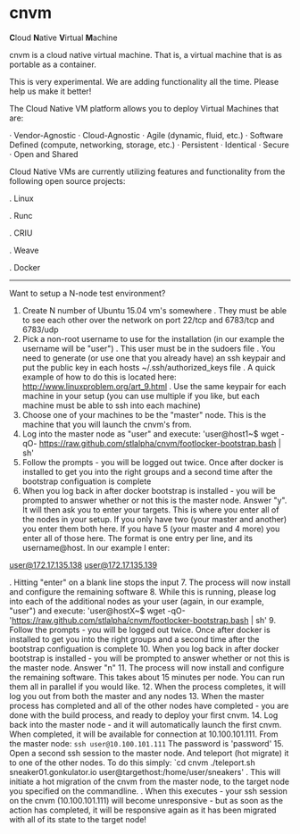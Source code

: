 # cnvm

<b>C</b>loud <b>N</b>ative <b>V</b>irtual <b>M</b>achine

cnvm is a cloud native virtual machine.  That is, a virtual machine that is as portable as a container.

This is very experimental.  We are adding functionality all the time.  Please help us make it better!

The Cloud Native VM platform allows you to deploy Virtual Machines that are:
 
·      Vendor-Agnostic
·      Cloud-Agnostic
·      Agile (dynamic, fluid, etc.)
·      Software Defined (compute, networking, storage, etc.)
·      Persistent
·      Identical
·      Secure
·      Open and Shared
 

Cloud Native VMs are currently utilizing features and functionality from the following open source projects:

. Linux 

. Runc

. CRIU

. Weave

. Docker

---
Want to setup a N-node test environment?

1. Create N number of Ubuntu 15.04 vm's somewhere
  . They must be able to see each other over the network on port 22/tcp and 6783/tcp and 6783/udp
2. Pick a non-root username to use for the installation (in our example the username will be "user")
  . This user must be in the sudoers file 
  . You need to generate (or use one that you already have) an ssh keypair and put the public key in each hosts ~/.ssh/authorized_keys file
  . A quick example of how to do this is located here: http://www.linuxproblem.org/art_9.html
  . Use the same keypair for each machine in your setup (you can use multiple if you like, but each machine must be able to ssh into each machine)
3. Choose one of your machines to be the "master" node.  This is the machine that you will launch the cnvm's from.
4. Log into the master node as "user" and execute:
    'user@host1~$ wget -qO- https://raw.github.com/stlalpha/cnvm/footlocker-bootstrap.bash | sh'
5. Follow the prompts - you will be logged out twice.  Once after docker is installed to get you into the right groups and a second time after the bootstrap configuation is complete
6. When you log back in after docker bootstrap is installed - you will be prompted to answer whether or not this is the master node.  Answer "y".  It will then ask you to enter your targets.  This is where you enter all of the nodes in your setup.  If you only have two (your master and another) you enter them both here.  If you have 5 (your master and 4 more) you enter all of those here.  The format is one entry per line, and its username@host.  In our example I enter:

user@172.17.135.138
user@172.17.135.139

   . Hitting "enter" on a blank line stops the input
7. The process will now install and configure the remaining software
8. While this is running, please log into each of the additional nodes as your user (again, in our example, "user") and execute:
'user@hostX~$ wget -qO- 'https://raw.github.com/stlalpha/cnvm/footlocker-bootstrap.bash | sh'
9. Follow the prompts - you will be logged out twice.  Once after docker is installed to get you into the right groups and a second time after the bootstrap configuation is complete
10. When you log back in after docker bootstrap is installed - you will be prompted to answer whether or not this is the master node.  Answer "n"
11. The process will now install and configure the remaining software.  This takes about 15 minutes per node.  You can run them all in parallel if you would like.
12. When the process completes, it will log you out from both the master and any nodes
13. When the master process has completed and all of the other nodes have completed - you are done with the build process, and ready to deploy your first cnvm.
14. Log back into the master node - and it will automatically launch the first cnvm.  When completed, it will be available for connection at 10.100.101.111.  From the master node:
`ssh user@10.100.101.111` 
The password is 'password'
15. Open a second ssh session to the master node.  And teleport (hot migrate) it to one of the other nodes.  To do this simply:
   `cd cnvm
   ./teleport.sh sneaker01.gonkulator.io user@targethost:/home/user/sneakers'
   . This will initiate a hot migration of the cnvm from the master node, to the target node you specified on the commandline.
   . When this executes - your ssh session on the cnvm (10.100.101.111) will become unresponsive - but as soon as the action has completed, it will be responsive again as it has been migrated with all of its state to the target node!
